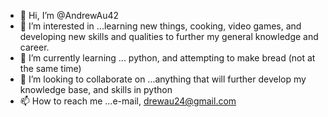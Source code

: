 - 👋 Hi, I’m @AndrewAu42
- 👀 I’m interested in ...learning new things, cooking, video games, and developing new skills and qualities to further my general knowledge and career.
- 🌱 I’m currently learning ... python, and attempting to make bread (not at the same time)
- 💞️ I’m looking to collaborate on ...anything that will further develop my knowledge base, and skills in python
- 📫 How to reach me ...e-mail, drewau24@gmail.com

<!---
AndrewAu42/AndrewAu42 is a ✨ special ✨ repository because its `README.md` (this file) appears on your GitHub profile.
You can click the Preview link to take a look at your changes.
--->
